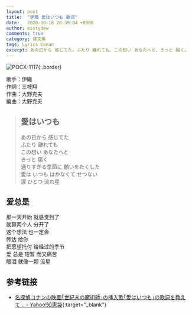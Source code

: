 ```yaml
---
layout: post
title:  "伊織 愛はいつも 歌词"
date:   2020-10-18 20:39:04 +0800
author: mistydew
comments: true
category: 译文集
tags: Lyrics Conan
excerpt: あの日から 感じてた。ふたり 離れても、この想い あなたへと、きっと 届く。
---
```

![POCX-1117](https://www.generasia.com/w/images/2/28/MC_M3_OS_F.jpg){:.border}

歌手：伊織<br>
作詞：三枝翔<br>
作曲：大野克夫<br>
編曲：大野克夫

<blockquote class="original">
  <h2>愛はいつも</h2>
  <p>
    あの日から 感じてた<br>
    ふたり 離れても<br>
    この想い あなたへと<br>
    きっと 届く<br>
    通りすぎる季節に 願いをたくした<br>
    愛は いつも はかなくて せつない<br>
    涙 ひとつ 流れ星
  </p>
</blockquote>

<div class="translation">
  <h2>爱总是</h2>
  <p>
    那一天开始 就感觉到了<br>
    就算两个人 分开了<br>
    这个想法 也一定会<br>
    传达 给你<br>
    把愿望托付 给经过的季节<br>
    爱 总是 短暂 而又痛苦<br>
    眼泪 就像一颗 流星
  </p>
</div>

## 参考链接

* [名探偵コナンの映画｢世紀末の魔術師｣の挿入歌｢愛はいつも｣の歌詞を教えて... - Yahoo!知恵袋](https://detail.chiebukuro.yahoo.co.jp/qa/question_detail/q1121320006){:target="_blank"}
